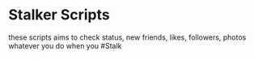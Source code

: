 # Stalker Scripts

these scripts aims to check status, new friends, likes, followers, photos whatever you do when you #Stalk    
